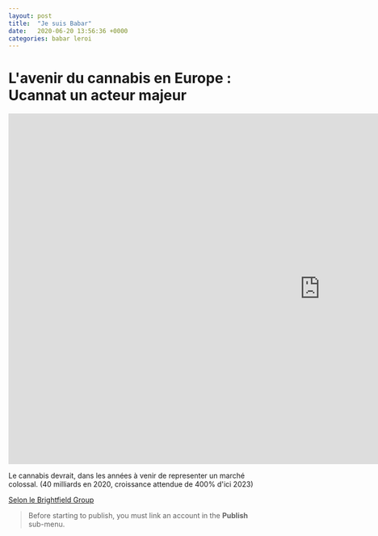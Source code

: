 ```yaml
---
layout: post
title:  "Je suis Babar"
date:   2020-06-20 13:56:36 +0000
categories: babar leroi
---
```


# L'avenir du cannabis en Europe : Ucannat un acteur majeur

<iframe width="1234" height="694" src="https://www.youtube.com/embed/rYxrtQInHYo" frameborder="0" allow="accelerometer; autoplay; encrypted-media; gyroscope; picture-in-picture" allowfullscreen></iframe>

Le cannabis devrait, dans les années à venir de representer un marché colossal. (40 milliards en 2020, croissance attendue de 400% d'ici 2023) 

[Selon le Brightfield Group](https://www.brightfieldgroup.com/press-releases/europe-cbd-market-through-2023)


> Before starting to publish, you must link an account in the **Publish** sub-menu.
